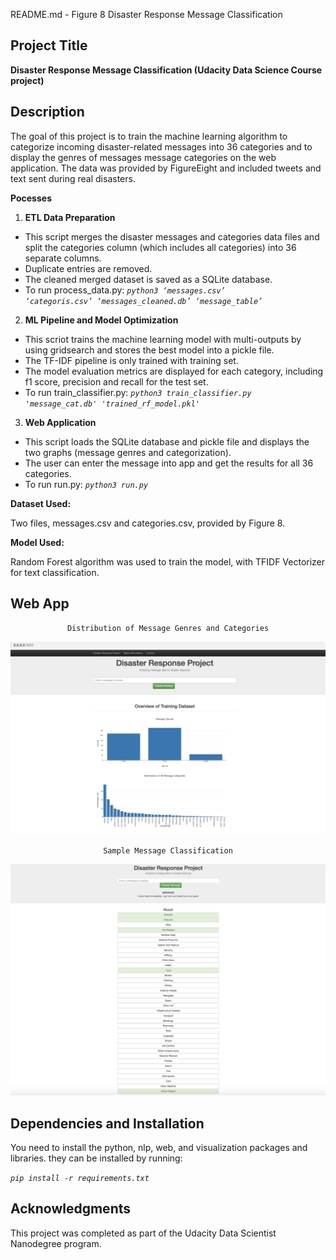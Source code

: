 README.md - Figure 8 Disaster Response Message Classification
 
 
## **Project Title**
 
**Disaster Response Message Classification (Udacity Data Science Course project)**
 
 
## **Description**
 
The goal of this project is to train the machine learning algorithm to categorize incoming disaster-related messages into 36 categories and to display the genres of messages message categories on the web application. The data was provided by FigureEight and included tweets and text sent during real disasters. 
 
**Pocesses**
 
1. **ETL Data Preparation**
*   This script merges the disaster messages and categories data files and split the categories column (which includes all categories) into 36 separate columns.
*   Duplicate entries are removed.
*   The cleaned merged dataset is saved as a SQLite database.
*   To run process_data.py: _<code>python3 ‘messages.csv’ ‘categoris.csv’ ‘messages_cleaned.db’ ‘message_table’</code>_
 
2. **ML Pipeline and Model Optimization**
*   This scriot trains the machine learning model with multi-outputs by using gridsearch and stores the best model into a pickle file. 
*   The TF-IDF pipeline is only trained with training set. 
*   The model evaluation metrics are displayed for each category, including f1 score, precision and recall for the test set.  
*   To run train_classifier.py: _<code>python3 train_classifier.py 'message_cat.db' 'trained_rf_model.pkl'</code>_
 
3. **Web Application**
*   This script loads the SQLite database and pickle file and displays the two graphs (message genres and categorization). 
*   The user can enter the message into app and get the results for all 36 categories.
*   To run run.py: _<code>python3 run.py </code>_
 
 
**Dataset Used:**
 
Two files, messages.csv and categories.csv, provided by Figure 8.
 
**Model Used:**
 
Random Forest algorithm was used to train the model, with TFIDF Vectorizer for text classification. 
 

## **Web App**
<p align="center"><code>Distribution of Message Genres and Categories</code></center></p>

![Alt text](/data/disaster_response_app_img1.png?raw=true "Distribution of Message Genres and Categories")

<p align="center"><code>Sample Message Classification</code></center></p>

![Alt text](/data/disaster_response_app_img2.png?raw=true "Message Classification ")

 
## **Dependencies and Installation**
 
You need to install the python, nlp, web, and visualization packages and libraries. they can be installed by running:
 
_<code>pip install -r requirements.txt</code>_ 

 
## **Acknowledgments**
 
 
 
This project was completed as part of the Udacity Data Scientist Nanodegree program. 
 
 
<!-- Docs to Markdown version 1.0β17 -->
